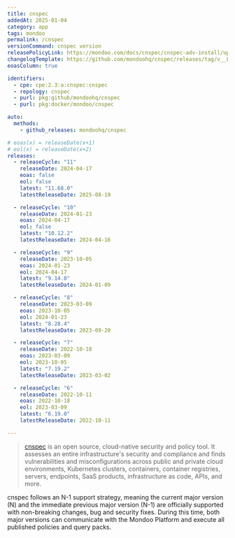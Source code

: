 ```yaml
---
title: cnspec
addedAt: 2025-01-04
category: app
tags: mondoo
permalink: /cnspec
versionCommand: cnspec version
releasePolicyLink: https://mondoo.com/docs/cnspec/cnspec-adv-install/update/
changelogTemplate: https://github.com/mondoohq/cnspec/releases/tag/v__LATEST__
eoasColumn: true

identifiers:
  - cpe: cpe:2.3:a:cnspec:cnspec
  - repology: cnspec
  - purl: pkg:github/mondoohq/cnspec
  - purl: pkg:docker/mondoo/cnspec

auto:
  methods:
    - github_releases: mondoohq/cnspec

# eoas(x) = releaseDate(x+1)
# eol(x) = releaseDate(x+2)
releases:
  - releaseCycle: "11"
    releaseDate: 2024-04-17
    eoas: false
    eol: false
    latest: "11.68.0"
    latestReleaseDate: 2025-08-19

  - releaseCycle: "10"
    releaseDate: 2024-01-23
    eoas: 2024-04-17
    eol: false
    latest: "10.12.2"
    latestReleaseDate: 2024-04-16

  - releaseCycle: "9"
    releaseDate: 2023-10-05
    eoas: 2024-01-23
    eol: 2024-04-17
    latest: "9.14.0"
    latestReleaseDate: 2024-01-09

  - releaseCycle: "8"
    releaseDate: 2023-03-09
    eoas: 2023-10-05
    eol: 2024-01-23
    latest: "8.28.4"
    latestReleaseDate: 2023-09-20

  - releaseCycle: "7"
    releaseDate: 2022-10-18
    eoas: 2023-03-09
    eol: 2023-10-05
    latest: "7.19.2"
    latestReleaseDate: 2023-03-02

  - releaseCycle: "6"
    releaseDate: 2022-10-11
    eoas: 2022-10-18
    eol: 2023-03-09
    latest: "6.19.0"
    latestReleaseDate: 2022-10-11

---
```


> [cnspec](https://mondoo.com/cnspec/) is an open source, cloud-native security and policy tool.
> It assesses an entire infrastructure's security and compliance and finds vulnerabilities and misconfigurations across
> public and private cloud environments, Kubernetes clusters, containers, container registries, servers, endpoints,
> SaaS products, infrastructure as code, APIs, and more.

cnspec follows an N-1 support strategy,
meaning the current major version (N) and the immediate previous major version (N-1) are officially supported
with non-breaking changes, bug and security fixes.
During this time, both major versions can communicate with the Mondoo Platform and execute all published policies and query packs.
